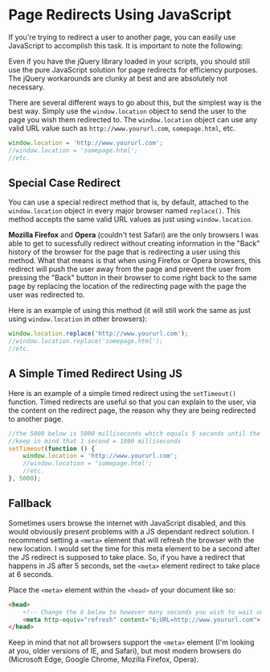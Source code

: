# Page Redirects Using JavaScript

If you're trying to redirect a user to another page, you can easily use JavaScript to accomplish this task. It is important to note the following:

Even if you have the jQuery library loaded in your scripts, you should still use the pure JavaScript solution for page redirects for efficiency purposes. The jQuery workarounds are clunky at best and are absolutely not necessary.

There are several different ways to go about this, but the simplest way is the best way. Simply use the `window.location` object to send the user to the page you wish them redirected to. The `window.location` object can use any valid URL value such as `http://www.yoururl.com`, `somepage.html`, etc.

```javascript
window.location = 'http://www.yoururl.com';
//window.location = 'somepage.html';
//etc.
```

## Special Case Redirect

You can use a special redirect method that is, by default, attached to the `window.location` object in every major browser named `replace()`. This method accepts the same valid URL values as just using `window.location`.

**Mozilla Firefox** and **Opera** (couldn't test Safari) are the only browsers I was able to get to sucessfully redirect without creating information in the "Back" history of the browser for the page that is redirecting a user using this method. What that means is that when using Firefox or Opera browsers, this redirect will push the user away from the page and prevent the user from pressing the "Back" button in their browser to come right back to the same page by replacing the location of the redirecting page with the page the user was redirected to.

Here is an example of using this method (it will still work the same as just using `window.location` in other browsers):

```javascript
window.location.replace('http://www.yoururl.com');
//window.location.replace('somepage.html');
//etc.
```

## A Simple Timed Redirect Using JS

Here is an example of a simple timed redirect using the `setTimeout()` function. Timed redirects are useful so that you can explain to the user, via the content on the redirect page, the reason why they are being redirected to another page.

```javascript
//the 5000 below is 5000 milliseconds which equals 5 seconds until the redirect happens
//keep in mind that 1 second = 1000 milliseconds
setTimeout(function () {
    window.location = 'http://www.yoururl.com';
    //window.location = 'somepage.html';
    //etc.
}, 5000);
```

## Fallback

Sometimes users browse the internet with JavaScript disabled, and this would obviously present problems with a JS dependant redirect solution. I recommend setting a `<meta>` element that will refresh the browser with the new location. I would set the time for this meta element to be a second after the JS redirect is supposed to take place. So, if you have a redirect that happens in JS after 5 seconds, set the `<meta>` element redirect to take place at 6 seconds.

Place the `<meta>` element within the `<head>` of your document like so:

```html
<head>
    <!-- Change the 6 below to however many seconds you wish to wait until redirection to the new page.  Change the portion after "URL=" to the URL of your choice.  This can be a local page: URL=somepage.html, a web address: URL=http://www.yoururl.com, or any other valid URL. It is important to note the semicolon between the number of seconds to refresh and the URL. -->
    <meta http-equiv="refresh" content="6;URL=http://www.yoururl.com">
</head>
```

Keep in mind that not all browsers support the `<meta>` element (I'm looking at you, older versions of IE, and Safari), but most modern browsers do (Microsoft Edge, Google Chrome, Mozilla Firefox, Opera).
